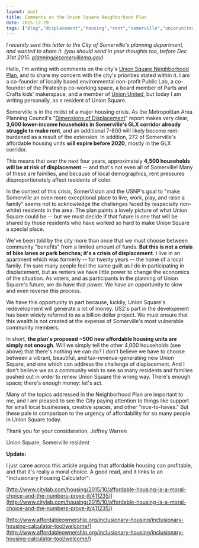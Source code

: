 ```yaml
---
layout: post
title: Comments on the Union Square Neighborhood Plan
date: 2015-12-29
tags: ["Blog","displacement","housing","rent","somerville","unionunited"]
---
```


_I recently sent this letter to the City of Somerville's planning department, and wanted to share it. (you should send in your thoughts too, before Dec 31st 2015: [&#112;&#108;&#97;&#110;&#110;&#105;&#110;&#103;&#64;&#115;&#111;&#x6d;&#x65;&#x72;&#x76;&#x69;&#x6c;&#x6c;&#x65;&#x6d;&#x61;&#x2e;&#x67;&#x6f;&#x76;](mai&#108;&#116;&#111;&#58;&#112;&#108;&#97;&#110;&#110;&#105;&#110;&#103;&#64;&#115;&#111;&#x6d;&#x65;&#x72;&#x76;&#x69;&#x6c;&#x6c;&#x65;&#x6d;&#x61;&#x2e;&#x67;&#x6f;&#x76;))_

Hello, I'm writing with comments on the city's [Union Square Neighborhood Plan](http://www.somervillebydesign.com/planning/neighborhood-planning/union-square/), and to share my concern with the city's priorities stated within it. I am a co-founder of locally based environmental non-profit Public Lab, a co-founder of the Pirateship co-working space, a board member of Parts and Crafts kids' makerspace, and a member of [Union United](http://unionunitedsomerville.com), but today I am writing personally, as a resident of Union Square.

Somerville is in the midst of a major housing crisis. As the Metropolitan Area Planning Council's "[Dimensions of Displacement](http://www.mapc.org/sites/default/files/Dimensions_of_Displacement_Final_Draft_2_10_14.pdf)" report makes very clear, **3,600 lower-income households in Somerville's GLX corridor already struggle to make rent**, and an additional 7-800 will likely become rent-burdened as a result of the extension. In addition, 272 of Somerville's affordable housing units **will expire before 2020**, mostly in the GLX corridor.

This means that over the next four years, approximately **4,500 households will be at risk of displacement** -- and that's not even all of Somerville! Many of these are families, and because of local demographics, rent pressures disproportionately affect residents of color.

In the context of this crisis, SomerVision and the USNP's goal to "make Somerville an even more exceptional place to live, work, play, and raise a family" seems not to acknowledge the challenges faced by (especially non-white) residents in the area. The plan paints a lovely picture of what Union Square could be -- but we must decide if that future is one that will be shared by those residents who have worked so hard to make Union Square a special place.

We've been told by the city more than once that we must choose between community "benefits" from a limited amount of funds. **But this is not a crisis of bike lanes or park benches; it's a crisis of displacement**. I live in an apartment which was formerly -- for twenty years -- the home of a local family. I'm sure many people feel the same guilt as I do in participating in displacement, but as renters we have little power to change the economics of the situation. As voters, and as participants in the planning of Union Square's future, we do have that power. We have an opportunity to slow and even reverse this process.

We have this opportunity in part because, luckily, Union Square's redevelopment will generate a lot of money. US2's part in the development has been widely referred to as a billion dollar project. We must ensure that this wealth is not created at the expense of Somerville's most vulnerable community members.

In short, **the plan's proposed ~500 new affordable housing units are simply not enough**. Will we simply tell the other 4,000 households (see above) that there's nothing we can do? I don't believe we have to choose between a vibrant, beautiful, and tax-revenue-generating new Union Square, and one which can address the challenge of displacement. And I don't believe we as a community wish to see so many residents and families pushed out in order to renew Union Square the wrong way. There's enough space; there's enough money: let's act.

Many of the topics addressed in the Neighborhood Plan are important to me, and I am pleased to see the City paying attention to things like support for small local businesses, creative spaces, and other "nice-to-haves." But these pale in comparison to the urgency of affordability for so many people in Union Square today.

Thank you for your consideration, Jeffrey Warren

Union Square, Somerville resident

**Update:**

I just came across this article arguing that affordable housing can profitable, and that it's really a moral choice. A good read, and it links to an "Inclusionary Housing Calculator":

[http://www.citylab.com/housing/2015/10/affordable-housing-is-a-moral-choice-and-the-numbers-prove-it/411235/](http://www.citylab.com/housing/2015/10/affordable-housing-is-a-moral-choice-and-the-numbers-prove-it/411235/)

[http://www.affordableownership.org/inclusionary-housing/inclusionary-housing-calculator-tool/welcome/](http://www.affordableownership.org/inclusionary-housing/inclusionary-housing-calculator-tool/welcome/)